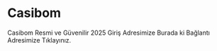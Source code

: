 # Casibom
Casibom Resmi ve Güvenilir 2025 Giriş Adresimize Burada ki Bağlantı Adresimize Tıklayınız.
